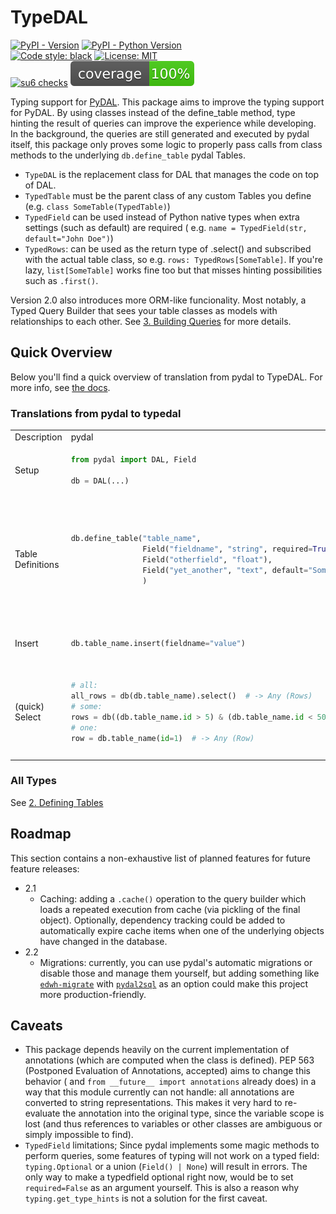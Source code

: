 # TypeDAL

[![PyPI - Version](https://img.shields.io/pypi/v/TypeDAL.svg)](https://pypi.org/project/TypeDAL)
[![PyPI - Python Version](https://img.shields.io/pypi/pyversions/TypeDAL.svg)](https://pypi.org/project/TypeDAL)  
[![Code style: black](https://img.shields.io/badge/code%20style-black-000000.svg)](https://github.com/psf/black)
[![License: MIT](https://img.shields.io/badge/License-MIT-yellow.svg)](https://opensource.org/licenses/MIT)  
[![su6 checks](https://github.com/trialandsuccess/TypeDAL/actions/workflows/su6.yml/badge.svg?branch=development)](https://github.com/trialandsuccess/TypeDAL/actions)
![coverage.svg](coverage.svg)

Typing support for [PyDAL](http://web2py.com/books/default/chapter/29/6).
This package aims to improve the typing support for PyDAL. By using classes instead of the define_table method,
type hinting the result of queries can improve the experience while developing. In the background, the queries are still
generated and executed by pydal itself, this package only proves some logic to properly pass calls from class methods to
the underlying `db.define_table` pydal Tables.

- `TypeDAL` is the replacement class for DAL that manages the code on top of DAL.
- `TypedTable` must be the parent class of any custom Tables you define (e.g. `class SomeTable(TypedTable)`)
- `TypedField` can be used instead of Python native types when extra settings (such as default) are required (
  e.g. `name = TypedField(str, default="John Doe")`)
- `TypedRows`: can be used as the return type of .select() and subscribed with the actual table class, so
  e.g. `rows: TypedRows[SomeTable]`. If you're lazy, `list[SomeTable]` works fine too but that misses hinting
  possibilities such as `.first()`.

Version 2.0 also introduces more ORM-like funcionality.
Most notably, a Typed Query Builder that sees your table classes as models with relationships to each other.
See [3. Building Queries](./docs/3_building_queries.md) for more details.

## Quick Overview

Below you'll find a quick overview of translation from pydal to TypeDAL. For more info, see [the docs](./docs).

### Translations from pydal to typedal

<table>
<tr>
<td>Description</td>
<td> pydal </td> <td> typedal </td> <td> typedal alternative(s) </td> <td> ... </td>
</tr>
<tr>
<tr>
<td>Setup</td>
<td>

```python
from pydal import DAL, Field

db = DAL(...)
```

</td>

<td>

```python
from typedal import TypeDAL, TypedTable, TypedField

db = TypeDAL(...)
```

</td>

</tr>
<tr>
<td>Table Definitions</td>
<td>

```python
db.define_table("table_name",
                Field("fieldname", "string", required=True),
                Field("otherfield", "float"),
                Field("yet_another", "text", default="Something")
                )
```

</td>

<td>

```python
@db.define
class TableName(TypedTable):
    fieldname: str
    otherfield: float | None
    yet_another = TypedField(str, type="text", default="something", required=False)
```

</td>

<td>

```python
import typing


class TableName(TypedTable):
    fieldname: TypedField[str]
    otherfield: TypedField[typing.Optional[float]]
    yet_another = TextField(default="something", required=False)


db.define(TableName)
```

</td>
</tr>

<tr>
<td>Insert</td>

<td>

```python
db.table_name.insert(fieldname="value")
```

</td>

<td>

```python
TableName.insert(fieldname="value")
```

<td>

```python
# the old syntax is also still supported:
db.table_name.insert(fieldname="value")
```

</td>
</tr>

<tr>
<td>(quick) Select</td>


<td>

```python
# all:
all_rows = db(db.table_name).select()  # -> Any (Rows)
# some:
rows = db((db.table_name.id > 5) & (db.table_name.id < 50)).select(db.table_name.id)
# one:
row = db.table_name(id=1)  # -> Any (Row)
```

</td>

<td>

```python
# all:
all_rows = TableName.collect()  # or .all()
# some:
# order of select and where is interchangable here
rows = TableName.select(Tablename.id).where(TableName.id > 5).where(TableName.id < 50).collect()
# one:
row = TableName(id=1)  # or .where(...).first()

```

<td>

```python
# you can also still use the old syntax and type hint on top of it;
# all:
all_rows: TypedRows[TableName] = db(db.table_name).select()
# some:
rows: TypedRows[TableName] = db((db.table_name.id > 5) & (db.table_name.id < 50)).select(db.table_name.id)
# one:
row: TableName = db.table_name(id=1)
```

</td>


</tr>

</table>


<!-- 
<td>

```python

```

</td>

<td>

<td>

```python

```

</td>
</tr>
-->

### All Types

See [2. Defining Tables](docs/2_defining_tables.md)

## Roadmap

This section contains a non-exhaustive list of planned features for future feature releases:

- 2.1
    - Caching: adding a `.cache()` operation to the query builder which loads a repeated execution from cache (via
      pickling of the final object). Optionally, dependency tracking could be added to automatically expire cache items
      when one of the underlying objects have changed in the database.
- 2.2
    - Migrations: currently, you can use pydal's automatic migrations or disable those and manage them yourself, but
      adding something like [`edwh-migrate`](https://github.com/educationwarehouse/migrate#readme)
      with [`pydal2sql`](https://github.com/robinvandernoord/pydal2sql-core) as an option could make this project more
      production-friendly.

## Caveats

- This package depends heavily on the current implementation of annotations (which are computed when the class is
  defined). PEP 563 (Postponed Evaluation of Annotations, accepted) aims to change this behavior (
  and `from __future__ import annotations` already does) in a way that this module currently can not handle: all
  annotations are converted to string representations. This makes it very hard to re-evaluate the annotation into the
  original type, since the variable scope is lost (and thus references to variables or other classes are ambiguous or
  simply impossible to find).
- `TypedField` limitations; Since pydal implements some magic methods to perform queries, some features of typing will
  not work on a typed field: `typing.Optional` or a union (`Field() | None`) will result in errors. The only way to make
  a typedfield optional right now, would be to set `required=False` as an argument yourself. This is also a reason
  why `typing.get_type_hints` is not a solution for the first caveat.
